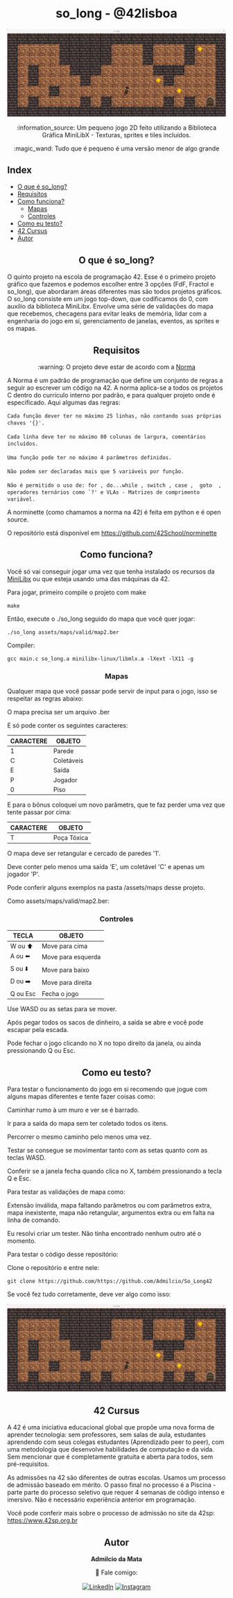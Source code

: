 <h1 align="center"> so_long - @42lisboa </h1>

![This is a simple demostration of the game](https://github.com/Admilcio/So_Long42/blob/master/so_long.png?raw=true)

<p align="center">:information_source: Um pequeno jogo 2D feito utilizando a Biblioteca Gráfica MiniLibX - Texturas, sprites e tiles incluídos. </p>

<p align="center">:magic_wand: Tudo que é pequeno é uma versão menor de algo grande</p>
	
## Index
* [O que é so_long?](#o-que-e-so_long)
* [Requisitos](#requisitos)
* [Como funciona?](#como-funciona)
	* [Mapas](#mapas)
	* [Controles](#controles)
* [Como eu testo?](#como-eu-testo)
* [42 Cursus](#42-cursus)
* [Autor](#autor)

<h2 align="center" id="o-que-e-so_long"> O que é so_long? </h2>

O quinto projeto na escola de programação 42. Esse é o primeiro projeto gráfico que fazemos e podemos escolher entre 3 opções (FdF, Fractol e so_long),
que abordaram áreas diferentes mas são todos projetos gráficos. O so_long consiste em um jogo top-down, que codificamos do 0,
com auxilio da biblioteca MiniLibx. Envolve uma série de validações do mapa que recebemos, checagens para evitar leaks de memória,
lidar com a engenharia do jogo em si, gerenciamento de janelas, eventos, as sprites e os mapas.
    
<h2 align="center" id="requisitos"> Requisitos </h2>

<p  align="center"> :warning: O projeto deve estar de acordo com a <a href="https://github.com/42School/norminette/blob/master/pdf/pt_br.norm.pdf" target="blank">Norma</a> </p>
A Norma é um padrão de programação que define um conjunto de regras a seguir ao escrever um código na 42. A norma aplica-se a todos os projetos C dentro do currículo interno por padrão, e para qualquer projeto onde é especificado. Aqui algumas das regras:

    Cada função dever ter no máximo 25 linhas, não contando suas próprias chaves '{}'.
    
    Cada linha deve ter no máximo 80 colunas de largura, comentários incluídos.
    
    Uma função pode ter no máximo 4 parâmetros definidos.
   
    Não podem ser declaradas mais que 5 variáveis por função.
    
    Não é permitido o uso de: for , do...while , switch , case ,  goto  ,
    operadores ternários como `?' e VLAs - Matrizes de comprimento variável.
  A norminette (como chamamos a norma na 42) é feita em python e é open source.
  
  O repositório está disponível em https://github.com/42School/norminette
    
<h2 align="center" id="como-funciona"> Como funciona? </h2>    

    
Você só vai conseguir jogar uma vez que tenha instalado os recursos da <a href="https://github.com/42Paris/minilibx-linux">MiniLibx</a> ou que esteja usando
uma das máquinas da 42.
 

Para jogar, primeiro compile o projeto com make

	make
	
Então, execute o ./so_long seguido do mapa que você quer jogar:
	
	./so_long assets/maps/valid/map2.ber	

Compiler:

	gcc main.c so_long.a minilibx-linux/libmlx.a -lXext -lX11 -g
	
<h3 id="mapas" align="center"> Mapas </h3>   
Qualquer mapa que você passar pode servir de input para o jogo, isso se respeitar as regras abaixo:

O mapa precisa ser um arquivo .ber

E só pode conter os seguintes caracteres:
    
| CARACTERE |	OBJETO   |
| --------- | ---------- |
| 1         |   Parede   |
| C	        | Coletáveis |
| E	        |    Saída   |
| P         |   Jogador  |      
| 0         |   Piso     |
    
E para o bônus coloquei um novo parâmetrs, que te faz perder uma vez que tente passar por cima:
    
| CARACTERE |	OBJETO   |
| --------- | ---------- |
| T         |   Poça Tóxica  |

    
O mapa deve ser retangular e cercado de paredes '1'.

Deve conter pelo menos uma saída 'E', um coletável 'C' e apenas um jogador 'P'.
    
Pode conferir alguns exemplos na pasta /assets/maps desse projeto. 
	
Como assets/maps/valid/map2.ber:
	
<h3 id="controles" align="center"> Controles </h3>   
    
| TECLA |	OBJETO   |
| --------- | ---------- |
| W ou ⬆️        |    Move para cima   |
| A	ou ⬅️        |    Move para esquerda |
| S	ou ⬇️     |    Move para baixo   |
| D ou ➡️       |   Move para direita|      
| Q ou Esc      |   Fecha o jogo     | 
    
    
Use WASD ou as setas para se mover.

Após pegar todos os sacos de dinheiro, a saída se abre e você pode escapar pela escada.

Pode fechar o jogo clicando no X no topo direito da janela, ou ainda pressionando Q ou Esc.
  
<h2 align="center" id="como-eu-testo"> Como eu testo? </h2>

Para testar o funcionamento do jogo em si recomendo que jogue com alguns mapas diferentes e tente fazer coisas como:
    
Caminhar rumo à um muro e ver se é barrado.
    
Ir para a saída do mapa sem ter coletado todos os itens.

Percorrer o mesmo caminho pelo menos uma vez.
    
Testar se consegue se movimentar tanto com as setas quanto com as teclas WASD.
    
Conferir se a janela fecha quando clica no X, também pressionando a tecla Q e Esc.
 
Para testar as validações de mapa como:
    
Extensão inválida, mapa faltando parâmetros ou com parâmetros extra, mapa inexistente, mapa não retangular, argumentos extra ou em falta na linha de comando. 

Eu resolvi criar um tester. Não tinha encontrado nenhum outro até o momento.

Para testar o código desse repositório:
    
Clone o repositório e entre nele:
    
    git clone https://github.com/https://github.com/Admilcio/So_Long42

Se você fez tudo corretamente, deve ver algo como isso:

![image](https://github.com/Admilcio/So_Long42/blob/master/so_long.png?raw=true)
    
<h2 align="center" id="42-cursus"> 42 Cursus </h2>
    
A 42 é uma iniciativa educacional global que propõe uma nova forma de aprender tecnologia: sem professores, sem salas de aula,
estudantes aprendendo com seus colegas estudantes (Aprendizado peer to peer),
com uma metodologia que desenvolve habilidades de computação e da vida.
Sem mencionar que é completamente gratuita e aberta para todos, sem pré-requisitos. 
    
As admissões na 42 são diferentes de outras escolas. Usamos um processo de admissão baseado em mérito.
O passo final no processo é a Piscina - parte parte do processo seletivo que requer 4 semanas de código intenso e imersivo.
Não é necessário experiência anterior em programação.
    
Você pode conferir mais sobre o processo de admissão no site da 42sp: https://www.42sp.org.br

<h2  align="center" id="autor">Autor</h2>
<div align="center">
	<div>
		<strong> Admilcio da Mata</strong>
	
:wave: Fale comigo: 
    	</div> 
    	<div>
  	<a href="https://www.linkedin.com/in/admilcio-da-mata-70498a217?utm_source=share&utm_campaign=share_via&utm_content=profile&utm_medium=ios_app" target="_blank"><img align="center" alt="LinkedIn" height="60" src="https://user-images.githubusercontent.com/81205527/157161849-01a9df02-bf32-45be-add4-122bc40b48cf.png"></a>
	<a href="https://www.instagram.com/supreme__addie/" target="_blank"><img align="center" alt="Instagram" height="60" src="https://user-images.githubusercontent.com/81205527/157161841-19ec3ab2-2c8f-4ec0-8b9d-3cd885256098.png"></a>
</div>    	
